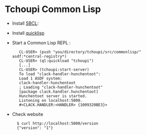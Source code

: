# Tchoupi Common Lisp

* Install [SBCL](http://www.sbcl.org):

* Install [quicklisp](https://www.quicklisp.org/)

* Start a Common Lisp REPL :

         CL-USER> (push "you/directory/tchoupi/src/commonlisp/" asdf:*central-registry*)
         CL-USER> (ql:quickload "tchoupi")
         [...]
         CL-USER> (tchoupi:start-server)
         To load "clack-handler-hunchentoot":
         Load 1 ASDF system:
         clack-handler-hunchentoot
         ; Loading "clack-handler-hunchentoot"
         [package clack.handler.hunchentoot]
         Hunchentoot server is started.
         Listening on localhost:5000.
         #<CLACK.HANDLER:<HANDLER> {1009320BE3}>

* Check website

        $ curl http://localhost:5000/version
        {"version": "1"}
